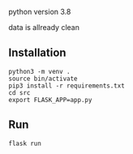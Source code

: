 python version 3.8

data is allready clean

## Installation

```
python3 -m venv .
source bin/activate
pip3 install -r requirements.txt
cd src
export FLASK_APP=app.py
```

## Run

```
flask run
```
